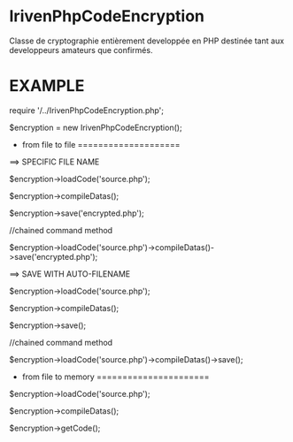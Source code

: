 IrivenPhpCodeEncryption
=======================
Classe de cryptographie entièrement developpée en PHP destinée  tant  aux developpeurs amateurs que confirmés. 






EXAMPLE
========
require '/../IrivenPhpCodeEncryption.php';

$encryption = new IrivenPhpCodeEncryption();


* from file to file
====================

==> SPECIFIC FILE NAME

$encryption->loadCode('source.php');

$encryption->compileDatas();

$encryption->save('encrypted.php');

//chained command method

$encryption->loadCode('source.php')->compileDatas()->save('encrypted.php');

==> SAVE WITH AUTO-FILENAME

$encryption->loadCode('source.php');

$encryption->compileDatas();

$encryption->save();

//chained command method

$encryption->loadCode('source.php')->compileDatas()->save();


* from file to memory
======================

$encryption->loadCode('source.php');

$encryption->compileDatas();

$encryption->getCode();
